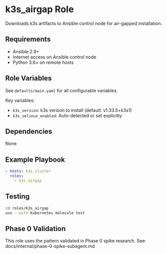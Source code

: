 # k3s_airgap Role

Downloads k3s artifacts to Ansible control node for air-gapped installation.

## Requirements

- Ansible 2.9+
- Internet access on Ansible control node
- Python 3.6+ on remote hosts

## Role Variables

See `defaults/main.yaml` for all configurable variables.

Key variables:
- `k3s_version`: k3s version to install (default: v1.33.5+k3s1)
- `k3s_selinux_enabled`: Auto-detected or set explicitly

## Dependencies

None

## Example Playbook

```yaml
- hosts: k3s_cluster
  roles:
    - k3s_airgap
```

## Testing

```bash
cd roles/k3s_airgap
uvx --with kubernetes molecule test
```

## Phase 0 Validation

This role uses the pattern validated in Phase 0 spike research.
See: docs/internal/phase-0-spike-subagent.md
